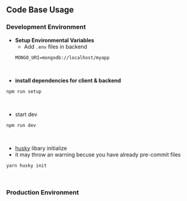 ## Code Base Usage

### Development Environment
- **Setup Environmental Variables**
    - Add `.env` files in backend  
    ```
    MONGO_URI=mongodb://localhost/myapp
    ```

<br/>

- **install dependencies for client & backend**
```
npm run setup
```

<br/>

- start dev

```
npm run dev
```

<br/>

- [husky](https://typicode.github.io/husky/#/) libary initialize
- it may throw an warning becuse you have already pre-commit files

```
yarn husky init
```

<br/>

### Production Environment
